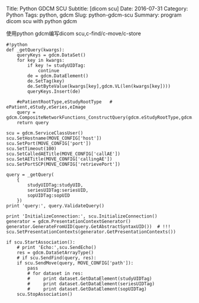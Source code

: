 Title: Python GDCM SCU
Subtitle: [dicom scu]
Date: 2016-07-31
Category: Python
Tags: python, gdcm
Slug: python-gdcm-scu
Summary: program dicom scu with python gdcm
	
使用python gdcm编写dicom scu,c-find/c-move/c-store

	#!python
    def _getQuery(kwargs):
	    queryKeys = gdcm.DataSet()
	    for key in kwargs:
	        if key != studyUIDTag:
	            continue
	        de = gdcm.DataElement()
	        de.SetTag(key)
	        de.SetByteValue(kwargs[key],gdcm.VL(len(kwargs[key])))
	        queryKeys.Insert(de)

	    #ePatientRootType,eStudyRootType   # ePatient,eStudy,eSeries,eImage 
	    query = gdcm.CompositeNetworkFunctions_ConstructQuery(gdcm.eStudyRootType,gdcm.eStudy,queryKeys,True) 
	    return query

    scu = gdcm.ServiceClassUser()
    scu.SetHostname(MOVE_CONFIG['host'])
    scu.SetPort(MOVE_CONFIG['port'])
    scu.SetTimeout(100)
    scu.SetCalledAETitle(MOVE_CONFIG['callAE'])
    scu.SetAETitle(MOVE_CONFIG['callingAE'])
    scu.SetPortSCP(MOVE_CONFIG['retrievePort'])

    query = _getQuery(
        {
            studyUIDTag:studyUID,
            seriesUIDTag:seriesUID,
            sopUIDTag:sopUID
        })
    print 'query:', query.ValidateQuery()

    print 'InitializeConnection:', scu.InitializeConnection()
    generator = gdcm.PresentationContextGenerator()
    generator.GenerateFromUID(query.GetAbstractSyntaxUID())  # !!!
    scu.SetPresentationContexts(generator.GetPresentationContexts())

    if scu.StartAssociation():
        # print 'Echo:',scu.SendEcho()
        res = gdcm.DataSetArrayType()
        # if scu.SendFind(query, res):
        if scu.SendMove(query, MOVE_CONFIG['path']):
            pass
            # for dataset in res:
            #     print dataset.GetDataElement(studyUIDTag)
            #     print dataset.GetDataElement(seriesUIDTag)
            #     print dataset.GetDataElement(sopUIDTag)
        scu.StopAssociation()
